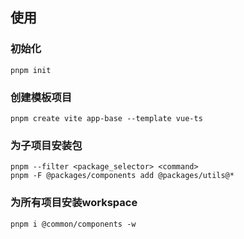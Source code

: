 <!--
 * @Description:   
 * @Author: YangJianFei
 * @Date: 2023-04-18 11:51:21
 * @LastEditTime: 2023-04-18 11:55:41
 * @LastEditors: YangJianFei
 * @FilePath: \notes\src\page\frontEnd\pnpm\pnpm.md
-->
## 使用

### 初始化
```
pnpm init
```

### 创建模板项目
```
pnpm create vite app-base --template vue-ts
```

### 为子项目安装包
```
pnpm --filter <package_selector> <command>
pnpm -F @packages/components add @packages/utils@*
```

### 为所有项目安装workspace
```
pnpm i @common/components -w
```
